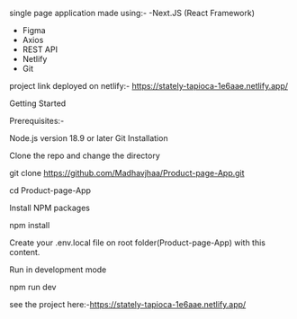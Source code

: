 single page application made using:- 
-Next.JS (React Framework)
- Figma
- Axios
- REST API
- Netlify
- Git

project link deployed on netlify:-  https://stately-tapioca-1e6aae.netlify.app/


Getting Started

Prerequisites:-

Node.js version 18.9 or later
Git 
Installation

Clone the repo and change the directory

git clone https://github.com/Madhavjhaa/Product-page-App.git


cd Product-page-App

Install NPM packages

npm install

Create your .env.local file on root folder(Product-page-App) with this content. 

Run in development mode

npm run dev

see the project here:-https://stately-tapioca-1e6aae.netlify.app/

  
